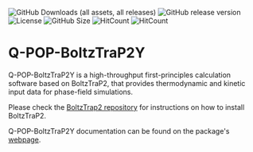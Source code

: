 ![GitHub Downloads (all assets, all releases)](https://img.shields.io/github/downloads/DOE-COMMS/Q-POP-BoltzTrap2Y/total)
![GitHub release version](https://img.shields.io/github/v/release/DOE-COMMS/Q-POP-BoltzTrap2Y?color=%2350C878&include_prereleases)
![License](https://img.shields.io/github/license/DOE-COMMS/Q-POP-BoltzTrap2Y)
![GitHub Size](https://img.shields.io/github/repo-size/DOE-COMMS/Q-POP-BoltzTrap2Y)
![HitCount](https://hits.dwyl.com/DOE-COMMS/Q-POP-BoltzTrap2Y.svg?style=flat-square&show=unique)
![HitCount](https://img.shields.io/endpoint?url=https%3A%2F%2Fhits.dwyl.com%2FDOE-COMMS%2FQ-POP-BoltzTrap2Y.json&label=total%20hits&color=pink)

# Q-POP-BoltzTraP2Y

Q-POP-BoltzTraP2Y is a high-throughput first-principles calculation software based on BoltzTraP2, that provides thermodynamic and kinetic input data for phase-field simulations.

Please check the [BoltzTrap2 repository](https://gitlab.com/sousaw/BoltzTraP2) for instructions on how to install BoltzTraP2.

Q-POP-BoltzTraP2Y documentation can be found on the package's [webpage](https://boltztrap2y.readthedocs.io/en/latest/).
